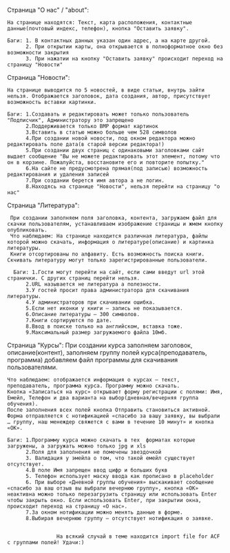Страница "О нас" / "about":
  
    На странице находятся: Текст, карта расположения, контактные данные(почтовый индекс, телефон), кнопка "Оставить заявку".
    
    Баги: 1. В контактных данных указан один адрес, а на карте другой.
          2. При открытии карты, она открывается в полноформатное окно без возможности закрытия
          3. При нажатии на кнопку "Оставить заявку" происходит переход на страницу "Новости"

Страница "Новости":
  
    На странице выводится по 5 новостей, в виде статьи, внутрь зайти нельзя. Отображается заголовок, дата создания, автор, присутствует возможность вставки картинки.
        
    Баги: 1.Создавать и редактировать может только пользователь "Подписчик", Администратору это запрещено
          2.Поддерживается только BMP формат картинок
          3.Вставить в статью можно больше чем 528 символов
          4.При создании новой новости, под окном редактора можно редактировать поле дата(в старой версии редактора!)
          5.При создании двух страниц с одинаковыми заголовками сайт выдает сообщение "Вы не можете редактировать этот элемент, потому что он в корзине. Пожалуйста, восстановите его и повторите попытку."
          6.На сайте не предусмотрена прямая(под записью) возможность редактирования и удаления записей
          7.При создании берется имя автора а не логин.
          8.Находясь на странице "Новости", нельзя перейти на страницу "о нас"

Страница "Литература":
      
     При создании заполняем поля заголовка, контента, загружаем файл для скачки пользователям, устанавливаем изображение страницы и жмем кнопку опубликовать. 
     Что наблюдаем: На странице находится различная литература, файлы которой можно скачать, информация о литературе(описание) и картинка литературы. 
     Книги отсортированы по алфавиту. Есть возможность поиска книги. Скчивать литературу могут только зарегистрированные пользователи.
     
	  Баги: 1.Гости могут перейти на сайт, если сами введут url этой странички. С других страниц перейти нельзя.
          2.URL называется не литература а полезности.
          3.У гостей просит права администратора для скачивания литературы.
          4.У администраторов при скачивании ошибка.
          5.Если нет иконки у книги – запись не показывается.
          6.Описание литературы – 300 символов.
          7.Книги сортируются по дате.
          8.Ввод в поиске только на английском, вставка тоже.
          9.Максимальный размер загружаемого файла 10мб.

Страница "Курсы": 
    При создании курса заполняем заголовок, описание(контент), заполняем группу полей курса(преподаватель, программа) добавляем файл программы для скачивания пользователями.

    Что наблюдаем: отображается информация о курсах – текст, преподаватель, программа курса. Программу можно скачать. 
    Кнопка «Записаться на курс» открывает форму регистрации с полями: Имя, Емейл, Телефон и два варианта на выбор(дневная/вечерняя группа обучения). 
    После заполнения всех полей кнопка Отправить становиться активной. 
    Форма отправляется с нотификацией «спасибо за вашу заявку, вы выбрали … группу, наш менеждер свяжется с вами в течение 10 минут» и кнопка «ОК».

    Баги: 1.Программу курса можно скачать в тех  форматах которые загружены, а загружать можно только jpg и xls
          2.Поля для заполнения не помечены звездочкой
          3. Валидация у эмейла о том, что такой емейл существует отсутствует.
          4.В поле Имя запрещен ввод цифр и больших букв
          5. Телефон использует маску ввода как прописано в placeholder
          6. При выборе «Дневной группы обучения» выскакивает сообщение «спасибо за ваш отзыв вы выбрали вечернюю группу», кнопка «ОК» неактивна можно только перезагрузить страницу или использовать Enter чтобы закрыть окно. Если использовать Enter, при закрытии окна, происходит переход на страницу «О нас».
          7.За окном нотификации можно менять данные в форме.
          8.Выбирая вечернюю группу – отсутствует нотификация о заявке. 
          

                    На всякий случай в теме находится import file for ACF с группами полей! Удачи:)
